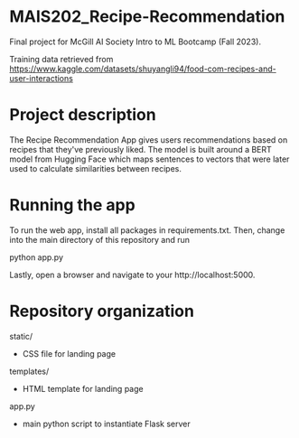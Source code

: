 # MAIS202_Recipe-Recommendation
Final project for McGill AI Society Intro to ML Bootcamp (Fall 2023).

Training data retrieved from https://www.kaggle.com/datasets/shuyangli94/food-com-recipes-and-user-interactions

# Project description
The Recipe Recommendation App gives users recommendations based on recipes that they've previously liked. The model is built around a BERT model from Hugging Face which maps sentences to vectors that were later used to calculate similarities between recipes. 

# Running the app
To run the web app, install all packages in requirements.txt. Then, change into the main directory of this repository and run

python app.py

Lastly, open a browser and navigate to your http://localhost:5000.

# Repository organization
static/
- CSS file for landing page

templates/
- HTML template for landing page

app.py
- main python script to instantiate Flask server
